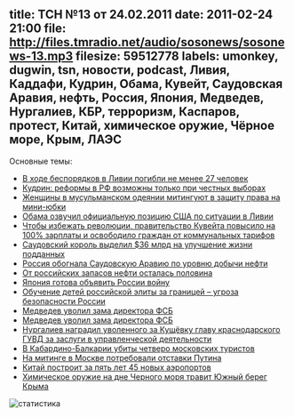 title: ТСН №13 от 24.02.2011
date: 2011-02-24 21:00
file: http://files.tmradio.net/audio/sosonews/sosonews-13.mp3
filesize: 59512778
labels: umonkey, dugwin, tsn, новости, podcast, Ливия, Каддафи, Кудрин, Обама, Кувейт, Саудовская Аравия, нефть, Россия, Япония, Медведев, Нургалиев, КБР, терроризм, Каспаров, протест, Китай, химическое оружие, Чёрное море, Крым, ЛАЭС
---
Основные темы:

<ul>
<li><a href="http://lenta.ru/news/2011/02/18/cost/">В ходе беспорядков в Ливии погибли не менее 27 человек</a></li>
<li><a href="http://top.rbc.ru/economics/18/02/2011/545883.shtml">Кудрин: реформы в РФ возможны только при честных выборах</a></li>
<li><a href="http://www.inopressa.ru/article/22Feb2011/tagesspiegel/women2.html">Женщины в мусульманском одеянии митингуют в защиту права на мини-юбки</a></li>
<li><a href="http://gazeta.ru/news/lenta/2011/02/24/n_1718049.shtml">Обама озвучил официальную позицию США по ситуации в Ливии</a></li>
<li><a href="http://slon.ru/blogs/samorukov/post/535042/">Чтобы избежать революции, правительство Кувейта повысило на 100% зарплаты и освободило граждан от коммунальных тарифов</a></li>
<li><a href="http://gazeta.ru/news/business/2011/02/24/n_1718413.shtml">Саудовский король выделил $36 млрд на улучшение жизни подданных</a></li>
<li><a href="http://www.radiomayak.ru/doc.html?id=216615&cid=42">Россия обогнала Саудовскую Аравию по уровню добычи нефти</a></li>
<li><a href="http://lenta.ru/news/2010/12/13/reserve/">От российских запасов нефти осталась половина</a></li>
<li><a href="http://stillavinsergei.livejournal.com/325817.html">Япония готова объявить России войну</a></li>
<li><a href="http://www.nr2.ru/moskow/308631.html">Обучение детей российской элиты за границей – угроза безопасности России</a></li>
<li><a href="http://www.vedomosti.ru/politics/news/1215657/dmitrij_medvedev_uvolil_zamestitelya_direktora_fsb_rossii">Медведев уволил зама директора ФСБ</a></li>
<li><a href="http://www.izvestia.ru/politic/article3152001/">Медведев уволил зама директора ФСБ</a></li>
<li><a href="http://top.rbc.ru/society/24/02/2011/549203.shtml?print">Нургалиев наградил уволенного за Кущёвку главу краснодарского ГУВД за заслуги в управленческой деятельности</a></li>
<li><a href="http://interfax.ru/news.asp?id=178195">В Кабардино-Балкарии убиты четверо московских туристов</a></li>
<li><a href="http://www.newsru.com/russia/19feb2011/kasp.html">На митинге в Москве потребовали отставки Путина</a></li>
<li><a href="http://www.lenta.ru/news/2011/02/24/aero/">Китай построит за пять лет 45 новых аэропортов</a></li>
<li><a href="http://www.nr2.ru/crimea/319692.html">Химическое оружие на дне Черного моря травит Южный берег Крыма</a></li>
</ul>

![статистика](http://files.tmradio.net/audio/sosonews/sosonews-13.png)
